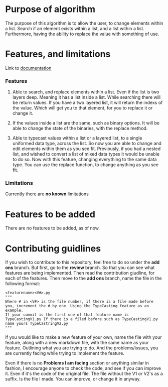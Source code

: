 # Purpose of algorithm
The purpose of this algorithm is to allow the user, to change elements within a list. Search if an element exists within a list, and a list within a list. Furthermore, having the ability to replace the value with something of use.

# Features, and limitations
Link to [documentation](https://github.com/YJH16120/ListSearchReplace/blob/master/docs.md)

### Features
1. Able to search, and replace elements within a list. Even if the list is two layers deep. Meaning it has a list inside a list. While searching there will be return values. If you have a two layered list, it will return the indexs of the value. Which will get you to that element, for you to replace it or change it.

2. If the values inside a list are the same, such as binary options. It will be able to change the state of the binaries, with the replace method.

3. Able to typecast values within a list or a layered list, to a single uniformed data type, across the list. So now you are able to change and edit elements within them as you see fit. Previously, if you had a nested list, and wished to convert a list of mixed data types it would be unable to do so. Now with this feature, changing everything to the same data type. You can use the replace function, to change anything as you see fit.

### Limitations
Currently there are __no known__ limitations

# Features to be added
There are no features to be added, as of now.

# Contributing guidlines
If you wish to contribute to this repository, feel free to do so under the __add ons__ branch. But first, go to the __review__ branch. So that you can see what features are being implemented. Then read the contribution giudline, for each of the features. Then move to the __add ons__ branch, name the file in the following format:
```
<featurename><V#>.py
"""
Where # in <V#> is the file number, if there is a file made before you, increment the # by one. Using the TypeCasting feature as an example.
If your commit is the first one of that feature name is TypeCastingV1.py If there is a filed before such as TypeCastingV1.py name yours TypeCastringV2.py
"""
```
If you would like to make a new feature of your own, name the file with your feature, along with a new markdown file, with the same name as your feature. Outlining what you are trying to do. And the problems/issues, you are currently facing while trying to implement the feature.

Even if there is no **Problems I am facing** section or anything similar in fashion, I encourage anyone to check the code, and see if you can improve it. Even if it's the code of the original file. The file without the V1 or V2's as a suffix. Is the file I made. You can improve, or change it in anyway.
